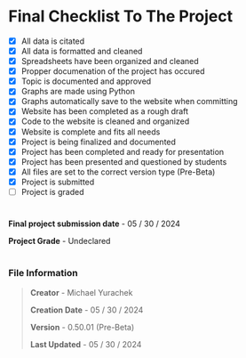 # Final Checklist To The Project

- [x] All data is citated
- [x] All data is formatted and cleaned
- [x] Spreadsheets have been organized and cleaned
- [x] Propper documenation of the project has occured
- [x] Topic is documented and approved
- [x] Graphs are made using Python
- [x] Graphs automatically save to the website when committing
- [x] Website has been completed as a rough draft
- [x] Code to the website is cleaned and organized
- [x] Website is complete and fits all needs
- [x] Project is being finalized and documented
- [x] Project has been completed and ready for presentation
- [x] Project has been presented and questioned by students
- [x] All files are set to the correct version type (Pre-Beta)
- [x] Project is submitted
- [ ] Project is graded

#

**Final project submission date** - 05 / 30 / 2024

**Project Grade** - Undeclared

#

### File Information

> **Creator** - Michael Yurachek
>
> **Creation Date** - 05 / 30 / 2024
>
> **Version** - 0.50.01 (Pre-Beta)
>
> **Last Updated** - 05 / 30 / 2024

